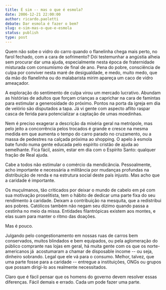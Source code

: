 ```yaml
---
title: É sim -- mas o que é esmola?
date: 2006-12-21 22:00:00
author: ricardo.paoletti
debate: Dar esmola é fazer o bem?
slug: e-sim-mas-o-que-e-esmola
status: publish 
type: post
---
```


Quem não sobe o vidro do carro quando o flanelinha chega mais perto, no farol fechado, com a cara de sofrimento? Dói testemunhar a angústia alheia sem procurar dar uma ajuda, especialmente nesta época de fraternidade misturada com consumismo de final de ano. Pena do pobre, consciência de culpa por conviver nesta maré de desigualdade, e medo, muito medo, que da mão do flanelinha ou do malabarista mirim apareça um caco de vidro ameaçador.  
  

A exploração do sentimento de culpa virou um mercado lucrativo. Abundam as histórias de adultos que forçam crianças a caprichar na cara de famintas para estimular a generosidade do próximo. Pontos na porta da igreja em dia de velório são disputados a tapa. Já vi gente com aspecto aflito raspar casca de ferida para potencializar a captação de umas moedinhas.  
  

Nem é preciso exagerar a descrição da miséria geral na metrópole, mas pelo jeito a concorrência pelos trocados é grande e cresce na mesma medida em que aumenta o tempo do carro parado no cruzamento, ou a massa de pedestres na calçada próxima ao shopping. O apelo à esmola bate fundo numa gente educada pelo espírito cristão de ajuda ao semelhante. Fica fácil, assim, estar em dia com o Espírito Santo: qualquer fração de Real ajuda.  
  

Cabe a todos não estimular o comércio da mendicância. Pessoalmente, acho importante e necessária a militância por mudanças profundas na distribuição de renda e na estrutura social deste país injusto. Mas acho que a caridade é importante.  
  

Os muçulmanos, tão criticados por deixar o mundo de cabelo em pé com sua motivação proselitista, tem o hábito de dedicar uma parte fixa do seu rendimento à caridade. Deixam a contribuição na mesquita, que a redistribui aos pobres. Católicos também não negam seu dízimo quando passa a cestinha no meio da missa. Entidades filantrópicas existem aos montes, e elas suam para manter o ritmo das doações.  
  

Mas é pouco.  
  

Julgando pelo congestionamento em nossas ruas de carros bem conservados, muitos blindados e bem equipados, ou pela aglomeração do público comprante nas lojas em geral, há muita gente com os que os norte-americanos já  acostumaram a chamar de disposable income -- ou seja, dinheiro sobrando. Legal que ele vá para o consumo. Melhor, talvez, que uma parte fosse para a caridade -- entregue a instituições, ONGs ou grupos que possam dirigi-lo aos realmente necessitados.  
  

Claro que é fácil pensar que os homens do governo devem resolver essas diferenças. Fácil demais e errado. Cada um pode fazer uma parte.

